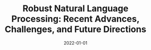 ---
title: "Robust Natural Language Processing: Recent Advances, Challenges, and Future Directions"
collection: publications
permalink: /publication/2022-01-01-Robust-Natural-Language-Processing-Recent-Advances-Challenges-and-Future-Directions
date: 2022-01-01
venue: 'CoRR'
paperurl: 'https://arxiv.org/abs/2201.00768'
citation: ' Marwan Omar,  Soohyeon Choi,  DaeHun Nyang,  David Mohaisen, &quot;Robust Natural Language Processing: Recent Advances, Challenges, and Future Directions.&quot; CoRR, 2022.'
---